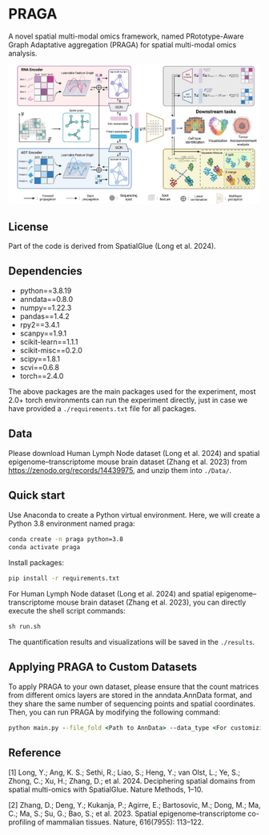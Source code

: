 # PRAGA
A novel spatial multi-modal omics framework, named PRototype-Aware Graph Adaptative aggregation (PRAGA) for spatial multi-modal omics analysis.

![Local Image](./Pic/framework.jpg)

## License
Part of the code is derived from SpatialGlue (Long et al. 2024).

## Dependencies
* python==3.8.19
* anndata==0.8.0
* numpy==1.22.3
* pandas==1.4.2
* rpy2==3.4.1
* scanpy==1.9.1
* scikit-learn==1.1.1
* scikit-misc==0.2.0
* scipy==1.8.1
* scvi==0.6.8
* torch==2.4.0 <br>

The above packages are the main packages used for the experiment, most 2.0+ torch environments can run the experiment directly, just in case we have provided a `./requirements.txt` file for all packages.  

## Data
Please download Human Lymph Node dataset (Long et al. 2024) and spatial epigenome–transcriptome mouse
brain dataset (Zhang et al. 2023) from https://zenodo.org/records/14439975, and unzip them into `./Data/`.

## Quick start

Use Anaconda to create a Python virtual environment. Here, we will create a Python 3.8 environment named praga:
```cmd
conda create -n praga python=3.8
conda activate praga
```
Install  packages:
```cmd
pip install -r requirements.txt
```

For Human Lymph Node dataset (Long et al. 2024) and spatial epigenome–transcriptome mouse
brain dataset (Zhang et al. 2023), you can directly execute the shell script commands:
```cmd
sh run.sh
```
The quantification results and visualizations will be saved in the `./results`.

## Applying PRAGA to Custom Datasets

To apply PRAGA to your own dataset, please ensure that the count matrices from different omics layers are stored in the anndata.AnnData format, and they share the same number of sequencing points and spatial coordinates. Then, you can run PRAGA by modifying the following command:

```cmd
python main.py --file_fold <Path to AnnData> --data_type <For customizing data preprocessing and training strategies> --n_clusters <Number of clusters for inference> --init_k <Estimated number of clusters for train> --KNN_k 20 --RNA_weight <reconstruction weigh of modal1> --ADT_weight <reconstruction weigh of modal2> --vis_out_path <Path to save visualizations, results/XXX.png> --txt_out_path <Path to save cluster labels, results/XXX.txt>
```

## Reference
[1] Long, Y.; Ang, K. S.; Sethi, R.; Liao, S.; Heng, Y.; van Olst, L.; Ye, S.; Zhong, C.; Xu, H.; Zhang, D.; et al. 2024. Deciphering spatial domains from spatial multi-omics with SpatialGlue. Nature Methods, 1–10.

[2] Zhang, D.; Deng, Y.; Kukanja, P.; Agirre, E.; Bartosovic, M.; Dong, M.; Ma, C.; Ma, S.; Su, G.; Bao, S.; et al. 2023. Spatial epigenome–transcriptome co-profiling of mammalian tissues. Nature, 616(7955): 113–122.
